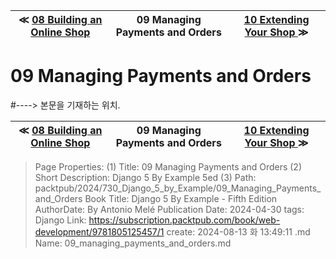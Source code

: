
| ≪ [ 08 Building an Online Shop ](/packtpub/2024/730_Django_5_by_Example/08_Building_an_Online_Shop) | 09 Managing Payments and Orders | [ 10 Extending Your Shop ](/packtpub/2024/730_Django_5_by_Example/10_Extending_Your_Shop) ≫ |
|:----:|:----:|:----:|

# 09 Managing Payments and Orders
#----> 본문을 기재하는 위치.



| ≪ [ 08 Building an Online Shop ](/packtpub/2024/730_Django_5_by_Example/08_Building_an_Online_Shop) | 09 Managing Payments and Orders | [ 10 Extending Your Shop ](/packtpub/2024/730_Django_5_by_Example/10_Extending_Your_Shop) ≫ |
|:----:|:----:|:----:|

> Page Properties:
> (1) Title: 09 Managing Payments and Orders
> (2) Short Description: Django 5 By Example 5ed
> (3) Path: packtpub/2024/730_Django_5_by_Example/09_Managing_Payments_and_Orders
> Book Title: Django 5 By Example - Fifth Edition
> AuthorDate: By Antonio Melé Publication Date: 2024-04-30
> tags: Django
> Link: https://subscription.packtpub.com/book/web-development/9781805125457/1
> create: 2024-08-13 화 13:49:11
> .md Name: 09_managing_payments_and_orders.md


